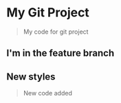 # My Git Project
> My code for git project

## I'm in the feature branch

## New styles

>New code added
